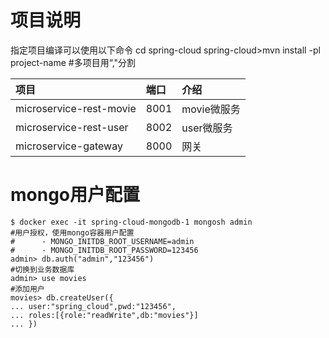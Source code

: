 项目说明
======
指定项目编译可以使用以下命令
cd spring-cloud
spring-cloud>mvn install -pl project-name #多项目用“,"分割

| 项目                      | 端口   | 介绍       |
|:------------------------|:-----|:---------|
| microservice-rest-movie | 8001 | movie微服务 |
| microservice-rest-user  | 8002 | user微服务  |
| microservice-gateway    | 8000 | 网关       |
			
			
			
mongo用户配置
===
```shell
$ docker exec -it spring-cloud-mongodb-1 mongosh admin
#用户授权，使用mongo容器用户配置
#      - MONGO_INITDB_ROOT_USERNAME=admin
#      - MONGO_INITDB_ROOT_PASSWORD=123456
admin> db.auth("admin","123456")
#切换到业务数据库
admin> use movies
#添加用户
movies> db.createUser({
... user:"spring_cloud",pwd:"123456",
... roles:[{role:"readWrite",db:"movies"}]
... })

```


			
			
			
			
			
